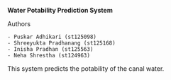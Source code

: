 **Water Potability Prediction System**

Authors

    - Puskar Adhikari (st125098)
    - Shreeyukta Pradhanang (st125168)
    - Inisha Pradhan (st125563)
    - Neha Shrestha (st124963)


This system predicts the potability of the canal water.
